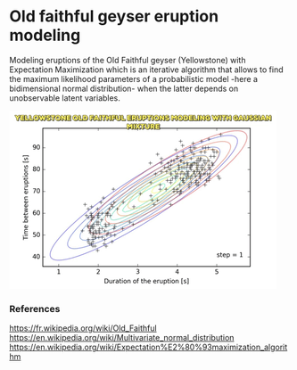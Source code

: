 # Old faithful geyser eruption modeling

Modeling eruptions of the Old Faithful geyser (Yellowstone) with Expectation Maximization which is an iterative algorithm that allows to find the maximum likelihood parameters of a probabilistic model -here a bidimensional normal distribution-  when the latter depends on unobservable latent variables.


![Screenshot](giphy.gif)


### References
https://fr.wikipedia.org/wiki/Old_Faithful
https://en.wikipedia.org/wiki/Multivariate_normal_distribution
https://en.wikipedia.org/wiki/Expectation%E2%80%93maximization_algorithm
